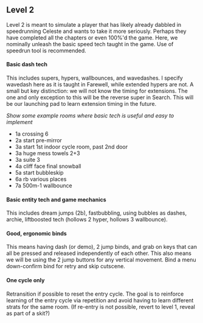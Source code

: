 ## Level 2

Level 2 is meant to simulate a player that has likely already dabbled in speedrunning Celeste and wants to take it more seriously. Perhaps they have completed all the chapters or even 100%'d the game. Here, we nominally unleash the basic speed tech taught in the game. Use of speedrun tool is recommended.

#### Basic dash tech  
This includes supers, hypers, wallbounces, and wavedashes. I specify wavedash here as it is taught in Farewell, while extended hypers are not. A small but key distinction: we will not know the timing for extensions. The one and only exception to this will be the reverse super in Search. This will be our launching pad to learn extension timing in the future.

*Show some example rooms where basic tech is useful and easy to implement*

- 1a crossing 6
- 2a start pre-mirror
- 3a start 1st indoor cycle room, past 2nd door
- 3a huge mess towels 2+3
- 3a suite 3
- 4a cliff face final snowball
- 5a start bubbleskip
- 6a rb various places
- 7a 500m-1 wallbounce

#### Basic entity tech and game mechanics
This includes dream jumps (2b), fastbubbling, using bubbles as dashes, archie, liftboosted tech (hollows 2 hyper, hollows 3 wallbounce).

#### Good, ergonomic binds  
This means having dash (or demo), 2 jump binds, and grab on keys that can all be pressed and released independently of each other. This also means we will be using the 2 jump buttons for any vertical movement. Bind a menu down-confirm bind for retry and skip cutscene.

#### One cycle only  
Retransition if possible to reset the entry cycle. The goal is to reinforce learning of the entry cycle via repetition and avoid having to learn different strats for the same room. (If re-entry is not possible, revert to level 1, reveal as part of a skit?)
